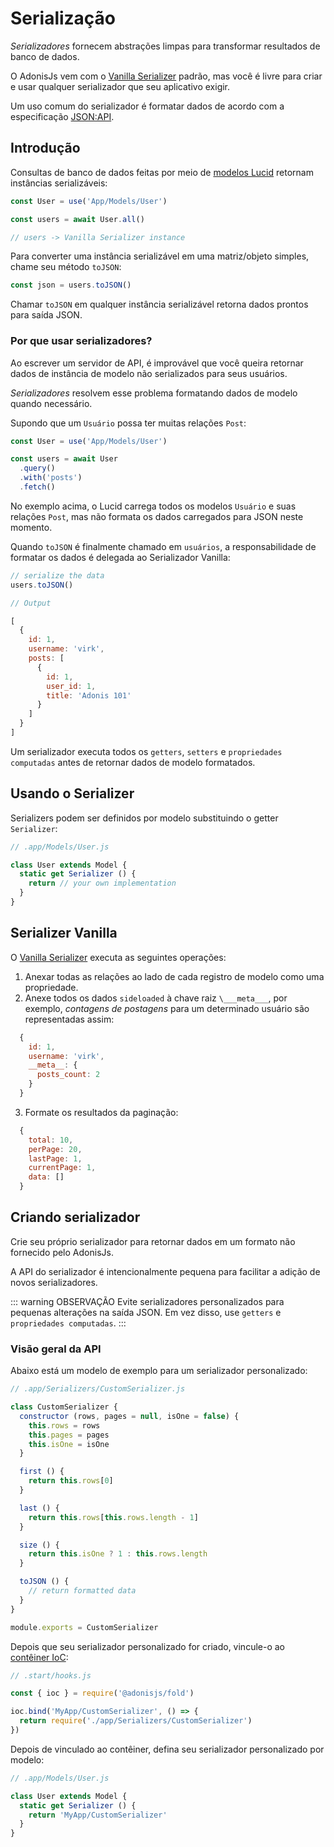 # Serialização

*Serializadores* fornecem abstrações limpas para transformar resultados de banco de dados.

O AdonisJs vem com o [Vanilla Serializer](https://github.com/adonisjs/adonis-lucid/blob/develop/src/Lucid/Serializers/Vanilla.js) padrão, mas você é livre para criar e usar qualquer serializador que seu aplicativo exigir.

Um uso comum do serializador é formatar dados de acordo com a especificação [JSON:API](http://jsonapi.org/).

## Introdução
Consultas de banco de dados feitas por meio de [modelos Lucid](/docs/08-Lucid-ORM/01-Getting-Started.md) retornam instâncias serializáveis:

```js
const User = use('App/Models/User')

const users = await User.all()

// users -> Vanilla Serializer instance
```

Para converter uma instância serializável em uma matriz/objeto simples, chame seu método `toJSON`:

```js
const json = users.toJSON()
```

Chamar `toJSON` em qualquer instância serializável retorna dados prontos para saída JSON.

### Por que usar serializadores?
Ao escrever um servidor de API, é improvável que você queira retornar dados de instância de modelo não serializados para seus usuários.

*Serializadores* resolvem esse problema formatando dados de modelo quando necessário.

Supondo que um `Usuário` possa ter muitas relações `Post`:

```js
const User = use('App/Models/User')

const users = await User
  .query()
  .with('posts')
  .fetch()
```

No exemplo acima, o Lucid carrega todos os modelos `Usuário` e suas relações `Post`, mas não formata os dados carregados para JSON neste momento.

Quando `toJSON` é finalmente chamado em `usuários`, a responsabilidade de formatar os dados é delegada ao Serializador Vanilla:

```js
// serialize the data
users.toJSON()
```

```js
// Output

[
  {
    id: 1,
    username: 'virk',
    posts: [
      {
        id: 1,
        user_id: 1,
        title: 'Adonis 101'
      }
    ]
  }
]
```

Um serializador executa todos os `getters`, `setters` e `propriedades computadas` antes de retornar dados de modelo formatados.

## Usando o Serializer
Serializers podem ser definidos por modelo substituindo o getter `Serializer`:

```js
// .app/Models/User.js

class User extends Model {
  static get Serializer () {
    return // your own implementation
  }
}
```

## Serializer Vanilla
O [Vanilla Serializer](https://github.com/adonisjs/adonis-lucid/blob/develop/src/Lucid/Serializers/Vanilla.js) executa as seguintes operações:

1. Anexar todas as relações ao lado de cada registro de modelo como uma propriedade.
2. Anexe todos os dados `sideloaded` à chave raiz `\___meta___`, por exemplo, *contagens de postagens* para um determinado usuário são representadas assim:
```js
  {
    id: 1,
    username: 'virk',
    __meta__: {
      posts_count: 2
    }
  }
  ```
3. Formate os resultados da paginação:
```js
  {
    total: 10,
    perPage: 20,
    lastPage: 1,
    currentPage: 1,
    data: []
  }
  ```

## Criando serializador
Crie seu próprio serializador para retornar dados em um formato não fornecido pelo AdonisJs.

A API do serializador é intencionalmente pequena para facilitar a adição de novos serializadores.

::: warning OBSERVAÇÃO
Evite serializadores personalizados para pequenas alterações na saída JSON. Em vez disso, use `getters` e `propriedades computadas`.
:::

### Visão geral da API
Abaixo está um modelo de exemplo para um serializador personalizado:

```js
// .app/Serializers/CustomSerializer.js

class CustomSerializer {
  constructor (rows, pages = null, isOne = false) {
    this.rows = rows
    this.pages = pages
    this.isOne = isOne
  }

  first () {
    return this.rows[0]
  }

  last () {
    return this.rows[this.rows.length - 1]
  }

  size () {
    return this.isOne ? 1 : this.rows.length
  }

  toJSON () {
    // return formatted data
  }
}

module.exports = CustomSerializer
```

Depois que seu serializador personalizado for criado, vincule-o ao [contêiner IoC](/docs/02-Concept/02-ioc-container.md):

```js
// .start/hooks.js

const { ioc } = require('@adonisjs/fold')

ioc.bind('MyApp/CustomSerializer', () => {
  return require('./app/Serializers/CustomSerializer')
})
```

Depois de vinculado ao contêiner, defina seu serializador personalizado por modelo:

```js
// .app/Models/User.js

class User extends Model {
  static get Serializer () {
    return 'MyApp/CustomSerializer'
  }
}
```
